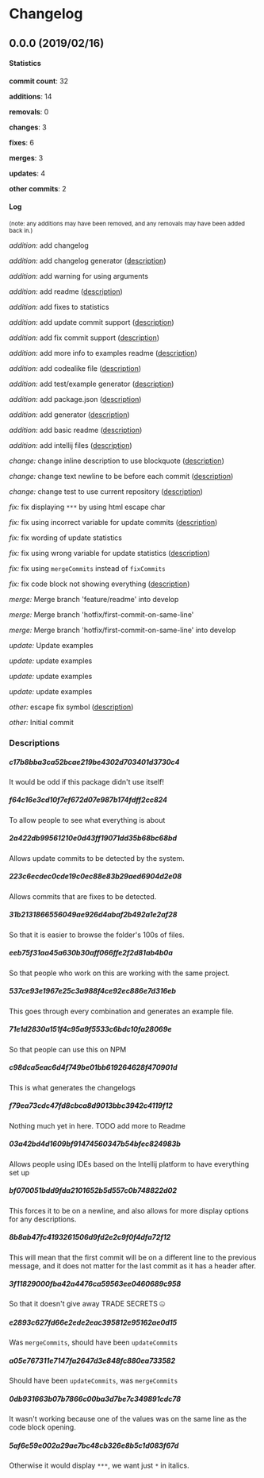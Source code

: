 # Changelog
## 0.0.0 (2019/02/16)
#### Statistics
**commit count**: 32

**additions**: 14

**removals**: 0

**changes**: 3

**fixes**: 6

**merges**: 3

**updates**: 4

**other commits**: 2

#### Log
<small>(note: any additions may have been removed, and any removals may have been added back in.)</small>

*addition:* add changelog

*addition:* add changelog generator ([description](#c17b8bba3ca52bcae219be4302d703401d3730c4-9))

*addition:* add warning for using arguments

*addition:* add readme ([description](#f64c16e3cd10f7ef672d07e987b174fdff2cc824-9))

*addition:* add fixes to statistics

*addition:* add update commit support ([description](#2a422db99561210e0d43ff19071dd35b68bc68bd-9))

*addition:* add fix commit support ([description](#223c6ecdec0cde19c0ec88e83b29aed6904d2e08-9))

*addition:* add more info to examples readme ([description](#31b2131866556049ae926d4abaf2b492a1e2af28-9))

*addition:* add codealike file ([description](#eeb75f31aa45a630b30aff066ffe2f2d81ab4b0a-9))

*addition:* add test/example generator ([description](#537ce93e1967e25c3a988f4ce92ec886e7d316eb-9))

*addition:* add package.json ([description](#71e1d2830a151f4c95a9f5533c6bdc10fa28069e-9))

*addition:* add generator ([description](#c98dca5eac6d4f749be01bb619264628f470901d-9))

*addition:* add basic readme ([description](#f79ea73cdc47fd8cbca8d9013bbc3942c4119f12-9))

*addition:* add intellij files ([description](#03a42bd4d1609bf91474560347b54bfec824983b-9))

*change:* change inline description to use blockquote ([description](#bf070051bdd9fda2101652b5d557c0b748822d02-9))

*change:* change text newline to be before each commit ([description](#8b8ab47fc4193261506d9fd2e2c9f0f4dfa72f12-9))

*change:* change test to use current repository ([description](#3f11829000fba42a4476ca59563ee0460689c958-9))

*fix:* fix displaying `***` by using html escape char

*fix:* fix using incorrect variable for update commits ([description](#e2893c627fd66e2ede2eac395812e95162ae0d15-9))

*fix:* fix wording of update statistics

*fix:* fix using wrong variable for update statistics ([description](#a05e767311e7147fa2647d3e848fc880ea733582-9))

*fix:* fix using `mergeCommits` instead of `fixCommits`

*fix:* fix code block not showing everything ([description](#0db931663b07b7866c00ba3d7be7c349891cdc78-9))

*merge:* Merge branch 'feature/readme' into develop

*merge:* Merge branch 'hotfix/first-commit-on-same-line'

*merge:* Merge branch 'hotfix/first-commit-on-same-line' into develop

*update:* Update examples

*update:* update examples

*update:* update examples

*update:* update examples

*other:* escape fix symbol ([description](#5af6e59e002a29ae7bc48cb326e8b5c1d083f67d-9))

*other:* Initial commit
### Descriptions
##### c17b8bba3ca52bcae219be4302d703401d3730c4
It would be odd if this package didn't use itself!                    
##### f64c16e3cd10f7ef672d07e987b174fdff2cc824
To allow people to see what everything is about
##### 2a422db99561210e0d43ff19071dd35b68bc68bd
Allows update commits to be detected by the system.
##### 223c6ecdec0cde19c0ec88e83b29aed6904d2e08
Allows commits that are fixes to be detected.
##### 31b2131866556049ae926d4abaf2b492a1e2af28
So that it is easier to browse the folder's 100s of files.
##### eeb75f31aa45a630b30aff066ffe2f2d81ab4b0a
So that people who work on this are working with the same project.
##### 537ce93e1967e25c3a988f4ce92ec886e7d316eb
This goes through every combination and generates an example file.
##### 71e1d2830a151f4c95a9f5533c6bdc10fa28069e
So that people can use this on NPM
##### c98dca5eac6d4f749be01bb619264628f470901d
This is what generates the changelogs
##### f79ea73cdc47fd8cbca8d9013bbc3942c4119f12
Nothing much yet in here. TODO add more to Readme
##### 03a42bd4d1609bf91474560347b54bfec824983b
Allows people using IDEs based on the Intellij platform to have everything set up
##### bf070051bdd9fda2101652b5d557c0b748822d02
This forces it to be on a newline, and also allows for more display options for any descriptions.
##### 8b8ab47fc4193261506d9fd2e2c9f0f4dfa72f12
This will mean that the first commit will be on a different line to the previous message, and it does not matter for the last commit as it has a header after.
##### 3f11829000fba42a4476ca59563ee0460689c958
So that it doesn't give away TRADE SECRETS 🤐
##### e2893c627fd66e2ede2eac395812e95162ae0d15
Was `mergeCommits`, should have been `updateCommits`
##### a05e767311e7147fa2647d3e848fc880ea733582
Should have been `updateCommits`, was `mergeCommits`
##### 0db931663b07b7866c00ba3d7be7c349891cdc78
It wasn't working because one of the values was on the same line as the code block opening.
##### 5af6e59e002a29ae7bc48cb326e8b5c1d083f67d
Otherwise it would display `***`, we want just `*` in italics.
